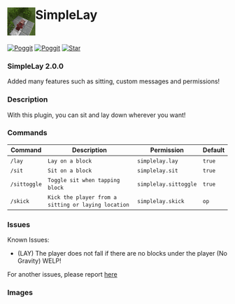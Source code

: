 <h1>SimpleLay<img src="https://github.com/brokiem/SimpleLay/blob/master/assets/logo.PNG" height="64" width="64" align="left" alt=""></h1><br>

[![Poggit](https://poggit.pmmp.io/shield.state/SimpleLay)](https://poggit.pmmp.io/p/SimpleLay)
[![Poggit](https://poggit.pmmp.io/shield.dl.total/SimpleLay)](https://poggit.pmmp.io/p/SimpleLay)
[![Star](https://githubbadges.com/star.svg?user=brokiem&repo=SimpleLay&style=flat&color=fff&background=007ec6)](https://github.com/brokiem/SimpleLay/stargazers) <br>

### SimpleLay 2.0.0
Added many features such as sitting, custom messages and permissions!

### Description

With this plugin, you can sit and lay down wherever you want!

### Commands
| Command | Description | Permission | Default |
| --- | --- | --- | --- |
| ```/lay``` | ```Lay on a block``` | ```simplelay.lay``` | ```true``` |
| ```/sit``` | ```Sit on a block``` | ```simplelay.sit``` | ```true``` |
| ```/sittoggle``` | ```Toggle sit when tapping block``` | ```simplelay.sittoggle``` | ```true``` |
| ```/skick``` | ```Kick the player from a sitting or laying location``` | ```simplelay.skick``` | ```op``` |

### Issues
Known Issues: 
- (LAY) The player does not fall if there are no blocks under the player (No Gravity) WELP!

For another issues, please report [here](https://github.com/brokiem/SimpleLay/issues/new)

### Images
<img src="https://github.com/brokiem/SimpleLay/blob/master/assets/laying2.PNG" alt="">
<img src="https://github.com/brokiem/SimpleLay/blob/master/assets/sit2.PNG" alt="">
